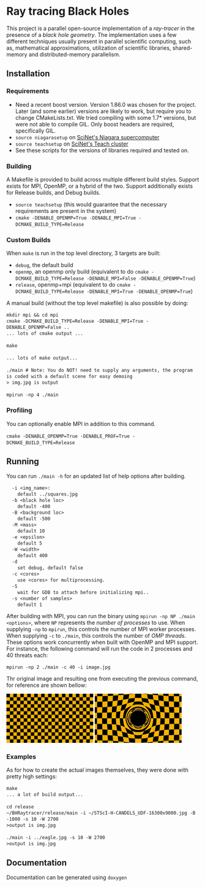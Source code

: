 # Ray tracing Black Holes

This project is a parallel open-source implementation of a *ray-tracer* in the presence of a *black hole geometry*.
The implementation uses a few different techniques usually present in parallel scientific computing,
such as, mathematical approximations, utilization of scientific libraries, shared-memory and distributed-memory parallelism.


## Installation
### Requirements
* Need a recent boost version. Version 1.86.0 was chosen for the project. Later (and some earlier) versions are likely to work, but require you to change CMakeLists.txt. We tried compiling with some 1.7* versions, but were not able to compile GIL. Only boost headers are required, specifically GIL.
* `source niagarasetup` on [SciNet's Niagara supercomputer](https://docs.scinet.utoronto.ca/index.php/Niagara_Quickstart)
* `source teachsetup` on [SciNet's Teach cluster](https://docs.scinet.utoronto.ca/index.php/Teach)
* See these scripts for the versions of libraries required and tested on.

### Building
A Makefile is provided to build across multiple different build styles. Support exists for MPI, OpenMP, or a hybrid of the two. Support additionally exists for Release builds, and Debug builds.

* `source teachsetup`  (this would guarantee that the necessary requirements are present in the system)
* `cmake -DENABLE_OPENMP=True -DENABLE_MPI=True -DCMAKE_BUILD_TYPE=Release`


### Custom Builds
When `make` is run in the top level directory, 3 targets are built:

  - `debug`, the default build
  - `openmp`, an openmp only build (equivalent to do `cmake -DCMAKE_BUILD_TYPE=Release -DENABLE_MPI=False -DENABLE_OPENMP=True`)
  - `release`, openmp+mpi (equivalent to do `cmake -DCMAKE_BUILD_TYPE=Release -DENABLE_MPI=True -DENABLE_OPENMP=True`)


A manual build (without the top level makefile) is also possible by doing:

```
mkdir mpi && cd mpi
cmake -DCMAKE_BUILD_TYPE=Release -DENABLE_MPI=True -DENABLE_OPENMP=False ..
... lots of cmake output ...

make

... lots of make output...

./main # Note: You do NOT! need to supply any arguments, the program is coded with a default scene for easy demoing
> img.jpg is output

mpirun -np 4 ./main
```



### Profiling

You can optionally enable MPI in addition to this command.

`cmake -DENABLE_OPENMP=True -DENABLE_PROF=True -DCMAKE_BUILD_TYPE=Release`


## Running

You can run `./main -h` for an updated list of help options after building.

```
  -i <img_name>:
    default ../squares.jpg
  -b <black hole loc>
    default -400
  -B <background loc>
    default -500
  -M <mass>
    default 10
  -e <epsilon>
    default 5
  -W <width>
    default 400
  -d
    set debug, default false
  -c <cores>
    use <cores> for multiprocessing.
  -S
    wait for GDB to attach before initializing mpi..
  -s <number of samples>
    default 1
```

After building with MPI, you can run the binary using `mpirun -np NP ./main <options>`, where `NP` represents the *number of processes* to use.
When supplying `-np` to `mpirun`, this controls the number of MPI worker processes. When supplying `-c` to `./main`, this controls the number of *OMP threads*.
These options work concurrently when built with OpenMP and MPI support.
For instance, the following command will run the code in 2 processes and 40 threats each:
```
mpirun -np 2 ./main -c 40 -i image.jpg
```

Thr original image and resulting one from executing the previous command, for reference are shown bellow:

<img src="squares.jpg"
     alt="original test image"
     style="width: 45%;" />
<img src="squares_raytraced.jpg"
     alt="raytraced test image"
     style="width: 45%;" />

### Examples

As for how to create the actual images themselves, they were done with pretty high settings:

```
make
... a lot of build output...

cd release
~/BHRaytracer/release/main -i ~/STScI-H-CANDELS_UDF-16300x9000.jpg -B -1000 -s 10 -W 2700
>output is img.jpg

./main -i ../eagle.jpg -s 10 -W 2700
>output is img.jpg
```


## Documentation

Documentation can be generated using `doxygen`
